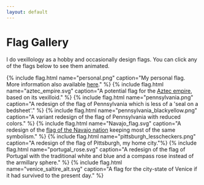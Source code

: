 ```yaml
---
layout: default
---
```


# Flag Gallery

I do vexillology as a hobby and occasionally design flags. You can click any
of the flags below to see them animated.

{% include flag.html name="personal.png" caption="My personal flag. More information also available <a href='/about/personalflag'>here</a>." %}
{% include flag.html name="aztec_empire.svg" caption="A potential flag for the <a href='https://wikipedia.org/wiki/Aztec_empire'>Aztec empire</a>, based on its vexilloid." %}
{% include flag.html name="pennsylvania.png" caption="A redesign of the flag of Pennsylvania which is less of a 'seal on a bedsheet'." %}
{% include flag.html name="pennsylvania_blackyellow.png" caption="A variant redesign of the flag of Pennsylvania with reduced colors." %}
{% include flag.html name="Navajo_flag.svg" caption="A redesign of the <a href='https://wikipedia.org/wiki/Flag_of_the_Navajo_Nation'>flag of the Navajo nation</a> keeping most of the same symbolism." %}
{% include flag.html name="pittsburgh_lesscheckers.png" caption="A redesign of the flag of Pittsburgh, my home city."%}
{% include flag.html name="portugal_rose.svg" caption="A redesign of the flag of Portugal with the traditional white and blue and a compass rose instead of the armillary sphere." %}
{% include flag.html name="venice_saltire_alt.svg" caption="A flag for the city-state of Venice if it had survived to the present day." %}
